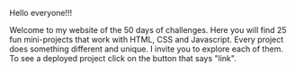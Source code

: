 Hello everyone!!!

Welcome to my website of the 50 days of challenges. Here you will find 25 fun mini-projects that work with HTML, CSS and Javascript. Every project does something different and unique. I invite you to explore each of them. To see a deployed project click on the button that says "link".

